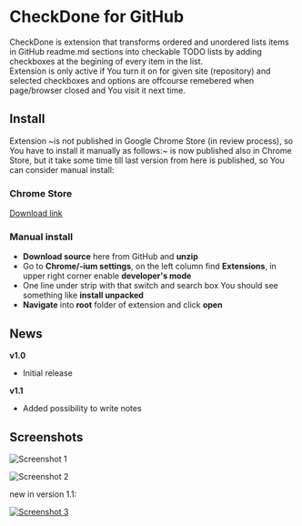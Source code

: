# CheckDone for GitHub

CheckDone is extension that transforms ordered and unordered lists items in GitHub readme.md sections into checkable TODO lists by adding checkboxes at the begining of every item in the list.  
Extension is only active if You turn it on for given site (repository) and selected checkboxes and options are offcourse remebered when page/browser closed and You visit it next time.

## Install

Extension ~is not published in Google Chrome Store (in review process), so You have to install it manually as follows:~
is now published also in Chrome Store, but it take some time till last version from here is published, so You can consider manual install:

### Chrome Store 

[Download link](https://chrome.google.com/webstore/detail/checkdone-for-github-read/onmpbiechikofdhoocgfkhjckgobjnhp)

### Manual install

* **Download source** here from GitHub and **unzip**
* Go to **Chrome/-ium settings**, on the left column find **Extensions**, in upper right corner enable **developer's mode**
* One line under strip with that switch and search box You should see something like **install unpacked** 
* **Navigate** into **root** folder of extension and click **open**

## News 

**v1.0**
* Initial release

**v1.1**
* Added possibility to write notes

## Screenshots

![Screenshot 1](https://i.postimg.cc/RZr51mB4/1.png)

![Screenshot 2](https://i.postimg.cc/x1KrtZfH/2.png)

new in version 1.1:

[![Screenshot 3](https://i.postimg.cc/4ds9hKq9/Sn-mka-obrazovky-2020-12-15-19-00-37.png)](https://postimg.cc/p9cTwd2W)



